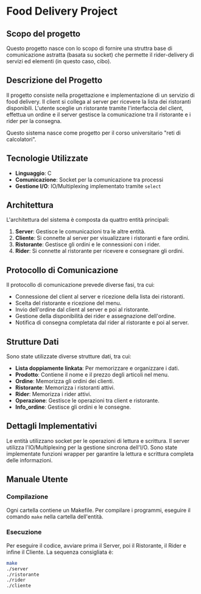 # Food Delivery Project

## Scopo del progetto
Questo progetto nasce con lo scopo di fornire una struttra base di comunicazione astratta (basata su socket) che permette il rider-delivery di servizi ed elementi (in questo caso, cibo).

## Descrizione del Progetto
Il progetto consiste nella progettazione e implementazione di un servizio di food delivery. Il client si collega al server per ricevere la lista dei ristoranti disponibili. L'utente sceglie un ristorante tramite l'interfaccia del client, effettua un ordine e il server gestisce la comunicazione tra il ristorante e i rider per la consegna.

Questo sistema nasce come progetto per il corso universitario "reti di calcolatori".  

## Tecnologie Utilizzate
- **Linguaggio**: C
- **Comunicazione**: Socket per la comunicazione tra processi
- **Gestione I/O**: IO/Multiplexing implementato tramite `select`

## Architettura
L'architettura del sistema è composta da quattro entità principali:
1. **Server**: Gestisce le comunicazioni tra le altre entità.
2. **Cliente**: Si connette al server per visualizzare i ristoranti e fare ordini.
3. **Ristorante**: Gestisce gli ordini e le connessioni con i rider.
4. **Rider**: Si connette al ristorante per ricevere e consegnare gli ordini.

## Protocollo di Comunicazione
Il protocollo di comunicazione prevede diverse fasi, tra cui:
- Connessione del client al server e ricezione della lista dei ristoranti.
- Scelta del ristorante e ricezione del menu.
- Invio dell'ordine dal client al server e poi al ristorante.
- Gestione della disponibilità dei rider e assegnazione dell'ordine.
- Notifica di consegna completata dal rider al ristorante e poi al server.

## Strutture Dati
Sono state utilizzate diverse strutture dati, tra cui:
- **Lista doppiamente linkata**: Per memorizzare e organizzare i dati.
- **Prodotto**: Contiene il nome e il prezzo degli articoli nel menu.
- **Ordine**: Memorizza gli ordini dei clienti.
- **Ristorante**: Memorizza i ristoranti attivi.
- **Rider**: Memorizza i rider attivi.
- **Operazione**: Gestisce le operazioni tra client e ristorante.
- **Info_ordine**: Gestisce gli ordini e le consegne.

## Dettagli Implementativi
Le entità utilizzano socket per le operazioni di lettura e scrittura. Il server utilizza l'IO/Multiplexing per la gestione sincrona dell'I/O. Sono state implementate funzioni wrapper per garantire la lettura e scrittura completa delle informazioni.

## Manuale Utente
### Compilazione
Ogni cartella contiene un Makefile. Per compilare i programmi, eseguire il comando `make` nella cartella dell'entità.

### Esecuzione
Per eseguire il codice, avviare prima il Server, poi il Ristorante, il Rider e infine il Cliente. La sequenza consigliata è:
```sh
make
./server
./ristorante
./rider
./cliente
